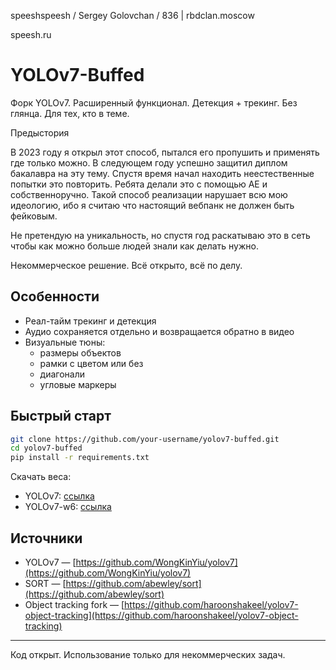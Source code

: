 speeshspeesh / Sergey Golovchan / 836 | rbdclan.moscow 

speesh.ru 

# YOLOv7-Buffed

Форк YOLOv7. Расширенный функционал. Детекция + трекинг. Без глянца. Для тех, кто в теме.

Предыстория

В 2023 году я открыл этот способ, пытался его пропушить и применять где только можно. В следующем году успешно защитил диплом бакалавра на эту тему. Спустя время начал находить неестественные попытки это повторить. Ребята делали это с помощью AE и собственноручно. Такой способ реализации нарушает всю мою идеологию, ибо я считаю что настоящий вебпанк не должен быть фейковым.

Не претендую на уникальность, но спустя год раскатываю это в сеть чтобы как можно больше людей знали как делать нужно.

Некоммерческое решение. Всё открыто, всё по делу.

## Особенности

* Реал-тайм трекинг и детекция
* Аудио сохраняется отдельно и возвращается обратно в видео
* Визуальные тюны:
  * размеры объектов
  * рамки с цветом или без
  * диагонали
  * угловые маркеры

## Быстрый старт

```bash
git clone https://github.com/your-username/yolov7-buffed.git
cd yolov7-buffed
pip install -r requirements.txt
```

Скачать веса:

* YOLOv7: [ссылка](https://github.com/WongKinYiu/yolov7/releases/download/v0.1/yolov7.pt)
* YOLOv7-w6: [ссылка](https://github.com/WongKinYiu/yolov7/releases/download/v0.1/yolov7-w6.pt)

## Источники

* YOLOv7 — [https://github.com/WongKinYiu/yolov7](https://github.com/WongKinYiu/yolov7)
* SORT — [https://github.com/abewley/sort](https://github.com/abewley/sort)
* Object tracking fork — [https://github.com/haroonshakeel/yolov7-object-tracking](https://github.com/haroonshakeel/yolov7-object-tracking)

---

Код открыт. Использование только для некоммерческих задач.
